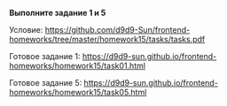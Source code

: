 **Выполните задание 1 и 5**

Условие: https://github.com/d9d9-Sun/frontend-homeworks/tree/master/homework15/tasks/tasks.pdf

Готовое задание 1: https://d9d9-sun.github.io/frontend-homeworks/homework15/task01.html

Готовое задание 5: https://d9d9-sun.github.io/frontend-homeworks/homework15/task05.html